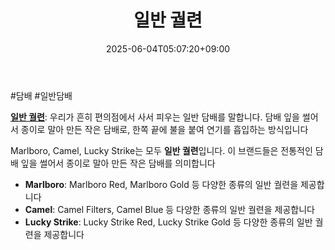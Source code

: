 ﻿---
title: "일반 궐련"
date: 2025-06-04T05:07:20+09:00
lastmod: 2025-06-04T05:07:20+09:00
type: docs
sidebar:
  open: true
weight: 8
---
<div style="display:none">
  <meta property="article:published_time" content="2025-06-03T20:07:20Z" />
  <meta property="article:modified_time" content="2025-06-03T20:07:20Z" />
</div>
#담배  #일반담배 

**[일반 궐련](/industry-study/일반-궐련/)**: 우리가 흔히 편의점에서 사서 피우는 일반 담배를 말합니다. 담배 잎을 썰어서 종이로 말아 만든 작은 담배로, 한쪽 끝에 불을 붙여 연기를 흡입하는 방식입니다

Marlboro, Camel, Lucky Strike는 모두 **일반 궐련**입니다. 이 브랜드들은 전통적인 담배 잎을 썰어서 종이로 말아 만든 작은 담배를 의미합니다

- **Marlboro**: Marlboro Red, Marlboro Gold 등 다양한 종류의 일반 궐련을 제공합니다
- **Camel**: Camel Filters, Camel Blue 등 다양한 종류의 일반 궐련을 제공합니다
- **Lucky Strike**: Lucky Strike Red, Lucky Strike Gold 등 다양한 종류의 일반 궐련을 제공합니다
